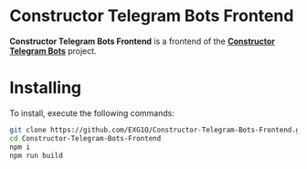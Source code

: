 # Constructor Telegram Bots Frontend
**Constructor Telegram Bots Frontend** is a frontend of the [**Constructor Telegram Bots**](https://constructor.exg1o.org) project.

# Installing
To install, execute the following commands:
```bash
git clone https://github.com/EXG1O/Constructor-Telegram-Bots-Frontend.git
cd Constructor-Telegram-Bots-Frontend
npm i
npm run build
```
